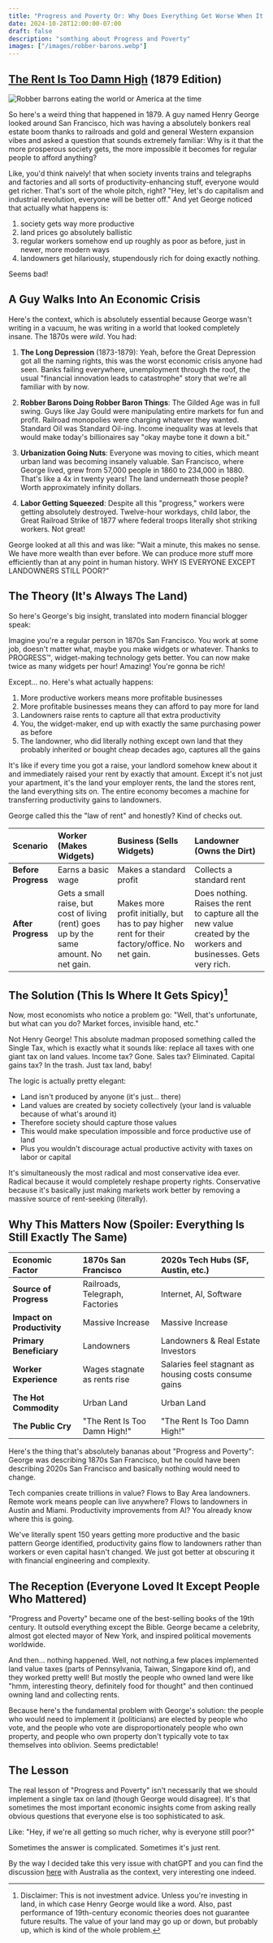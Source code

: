 ```yaml
---
title: "Progress and Poverty Or: Why Does Everything Get Worse When It Gets Better?"
date: 2024-10-28T12:00:00-07:00
draft: false
description: "somthing about Progress and Poverty"
images: ["/images/robber-barons.webp"]
---
```


## [The Rent Is Too Damn High](https://www.youtube.com/watch?v=OUx_32ABtw4) (1879 Edition)

![](/images/robber-barons.webp "Robber barrons eating the world or America at the time")

So here's a weird thing that happened in 1879. A guy named Henry George looked around San Francisco, hich was having a absolutely bonkers real estate boom thanks to railroads and gold and general Western expansion vibes and asked a question that sounds extremely familiar: Why is it that the more prosperous society gets, the more impossible it becomes for regular people to afford anything?

Like, you'd think naively! that when society invents trains and telegraphs and factories and all sorts of productivity-enhancing stuff, everyone would get richer. That's sort of the whole pitch, right? "Hey, let's do capitalism and industrial revolution, everyone will be better off." And yet George noticed that actually what happens is:

1. society gets way more productive
2. land prices go absolutely ballistic
3. regular workers somehow end up roughly as poor as before, just in newer, more modern ways
4. landowners get hilariously, stupendously rich for doing exactly nothing.

Seems bad!

## A Guy Walks Into An Economic Crisis

Here's the context, which is absolutely essential because George wasn't writing in a vacuum, he was writing in a world that looked completely insane. The 1870s were _wild_. You had:

1. **The Long Depression** (1873-1879): Yeah, before the Great Depression got all the naming rights, this was the worst economic crisis anyone had seen. Banks failing everywhere, unemployment through the roof, the usual "financial innovation leads to catastrophe" story that we're all familiar with by now.

2. **Robber Barons Doing Robber Baron Things**: The Gilded Age was in full swing. Guys like Jay Gould were manipulating entire markets for fun and profit. Railroad monopolies were charging whatever they wanted. Standard Oil was Standard Oil-ing. Income inequality was at levels that would make today's billionaires say "okay maybe tone it down a bit."

3. **Urbanization Going Nuts**: Everyone was moving to cities, which meant urban land was becoming insanely valuable. San Francisco, where George lived, grew from 57,000 people in 1860 to 234,000 in 1880. That's like a 4x in twenty years! The land underneath those people? Worth approximately infinity dollars.

4. **Labor Getting Squeezed**: Despite all this "progress," workers were getting absolutely destroyed. Twelve-hour workdays, child labor, the Great Railroad Strike of 1877 where federal troops literally shot striking workers. Not great!

George looked at all this and was like: "Wait a minute, this makes no sense. We have more wealth than ever before. We can produce more stuff more efficiently than at any point in human history. WHY IS EVERYONE EXCEPT LANDOWNERS STILL POOR?"

## The Theory (It's Always The Land)

So here's George's big insight, translated into modern financial blogger speak:

Imagine you're a regular person in 1870s San Francisco. You work at some job, doesn't matter what, maybe you make widgets or whatever. Thanks to PROGRESS™, widget-making technology gets better. You can now make twice as many widgets per hour! Amazing! You're gonna be rich!

Except... no. Here's what actually happens:

1. More productive workers means more profitable businesses
2. More profitable businesses means they can afford to pay more for land
3. Landowners raise rents to capture all that extra productivity
4. You, the widget-maker, end up with exactly the same purchasing power as before
5. The landowner, who did literally nothing except own land that they probably inherited or bought cheap decades ago, captures all the gains

It's like if every time you got a raise, your landlord somehow knew about it and immediately raised your rent by exactly that amount. Except it's not just your apartment, it's the land your employer rents, the land the stores rent, the land everything sits on. The entire economy becomes a machine for transferring productivity gains to landowners.

George called this the "law of rent" and honestly? Kind of checks out.

| Scenario            | Worker (Makes Widgets)                                                                 | Business (Sells Widgets)                                                                       | Landowner (Owns the Dirt)                                                                                         |
| :------------------ | :------------------------------------------------------------------------------------- | :--------------------------------------------------------------------------------------------- | :---------------------------------------------------------------------------------------------------------------- |
| **Before Progress** | Earns a basic wage                                                                     | Makes a standard profit                                                                        | Collects a standard rent                                                                                          |
| **After Progress**  | Gets a small raise, but cost of living (rent) goes up by the same amount. No net gain. | Makes more profit initially, but has to pay higher rent for their factory/office. No net gain. | Does nothing. Raises the rent to capture all the new value created by the workers and businesses. Gets very rich. |

## The Solution (This Is Where It Gets Spicy)[^1]

Now, most economists who notice a problem go: "Well, that's unfortunate, but what can you do? Market forces, invisible hand, etc."

Not Henry George! This absolute madman proposed something called the Single Tax, which is exactly what it sounds like: replace all taxes with one giant tax on land values. Income tax? Gone. Sales tax? Eliminated. Capital gains tax? In the trash. Just tax land, baby!

The logic is actually pretty elegant:

- Land isn't produced by anyone (it's just... there)
- Land values are created by society collectively (your land is valuable because of what's around it)
- Therefore society should capture those values
- This would make speculation impossible and force productive use of land
- Plus you wouldn't discourage actual productive activity with taxes on labor or capital

It's simultaneously the most radical and most conservative idea ever. Radical because it would completely reshape property rights. Conservative because it's basically just making markets work better by removing a massive source of rent-seeking (literally).

## Why This Matters Now (Spoiler: Everything Is Still Exactly The Same)

| Economic Factor            | 1870s San Francisco             | 2020s Tech Hubs (SF, Austin, etc.)                    |
| :------------------------- | :------------------------------ | :---------------------------------------------------- |
| **Source of Progress**     | Railroads, Telegraph, Factories | Internet, AI, Software                                |
| **Impact on Productivity** | Massive Increase                | Massive Increase                                      |
| **Primary Beneficiary**    | Landowners                      | Landowners & Real Estate Investors                    |
| **Worker Experience**      | Wages stagnate as rents rise    | Salaries feel stagnant as housing costs consume gains |
| **The Hot Commodity**      | Urban Land                      | Urban Land                                            |
| **The Public Cry**         | "The Rent Is Too Damn High!"    | "The Rent Is Too Damn High!"                          |

Here's the thing that's absolutely bananas about "Progress and Poverty": George was describing 1870s San Francisco, but he could have been describing 2020s San Francisco and basically nothing would need to change.

Tech companies create trillions in value? Flows to Bay Area landowners. Remote work means people can live anywhere? Flows to landowners in Austin and Miami. Productivity improvements from AI? You already know where this is going.

We've literally spent 150 years getting more productive and the basic pattern George identified, productivity gains flow to landowners rather than workers or even capital hasn't changed. We just got better at obscuring it with financial engineering and complexity.

## The Reception (Everyone Loved It Except People Who Mattered)

"Progress and Poverty" became one of the best-selling books of the 19th century. It outsold everything except the Bible. George became a celebrity, almost got elected mayor of New York, and inspired political movements worldwide.

And then... nothing happened. Well, not nothing,a few places implemented land value taxes (parts of Pennsylvania, Taiwan, Singapore kind of), and they worked pretty well! But mostly the people who owned land were like "hmm, interesting theory, definitely food for thought" and then continued owning land and collecting rents.

Because here's the fundamental problem with George's solution: the people who would need to implement it (politicians) are elected by people who vote, and the people who vote are disproportionately people who own property, and people who own property don't typically vote to tax themselves into oblivion. Seems predictable!

## The Lesson

The real lesson of "Progress and Poverty" isn't necessarily that we should implement a single tax on land (though George would disagree). It's that sometimes the most important economic insights come from asking really obvious questions that everyone else is too sophisticated to ask.

Like: "Hey, if we're all getting so much richer, why is everyone still poor?"

Sometimes the answer is complicated. Sometimes it's just rent.

By the way I decided take this very issue with chatGPT and you can find the discussion [here](https://chatgpt.com/share/68a178e6-876c-800f-9405-9617356234e1) with Australia as the context, very interesting one indeed.

[^1]: Disclaimer: This is not investment advice. Unless you're investing in land, in which case Henry George would like a word. Also, past performance of 19th-century economic theories does not guarantee future results. The value of your land may go up or down, but probably up, which is kind of the whole problem.

